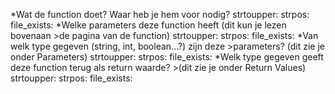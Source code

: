 
*Wat de function doet? Waar heb je hem voor nodig?
strtoupper:
strpos:
file_exists:
*Welke parameters deze function heeft (dit kun je lezen bovenaan >de pagina van de function)
strtoupper:
strpos:
file_exists:
*Van welk type gegeven (string, int, boolean...?) zijn deze >parameters? (dit zie je onder Parameters)
strtoupper:
strpos:
file_exists:
*Welk type gegeven geeft deze function terug als return waarde? >(dit zie je onder Return Values)
strtoupper:
strpos:
file_exists: